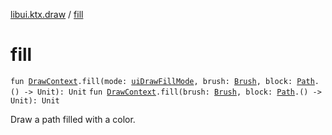 [libui.ktx.draw](index.md) / [fill](./fill.md)

# fill

`fun `[`DrawContext`](../libui.ktx/-draw-context.md)`.fill(mode: `[`uiDrawFillMode`](../libui/ui-draw-fill-mode.md)`, brush: `[`Brush`](-brush/index.md)`, block: `[`Path`](-path/index.md)`.() -> Unit): Unit`
`fun `[`DrawContext`](../libui.ktx/-draw-context.md)`.fill(brush: `[`Brush`](-brush/index.md)`, block: `[`Path`](-path/index.md)`.() -> Unit): Unit`

Draw a path filled with a color.

